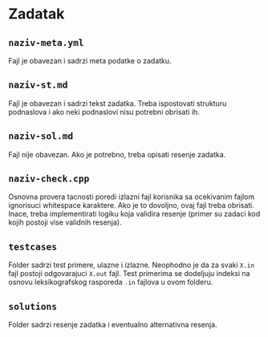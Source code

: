 # Zadatak

## `naziv-meta.yml`
Fajl je obavezan i sadrzi meta podatke o zadatku.

## `naziv-st.md`
Fajl je obavezan i sadrzi tekst zadatka. Treba ispostovati strukturu podnaslova i ako neki podnaslovi nisu potrebni obrisati ih.

## `naziv-sol.md`
Fajl nije obavezan. Ako je potrebno, treba opisati resenje zadatka.

## `naziv-check.cpp`
Osnovna provera tacnosti poredi izlazni fajl korisnika sa ocekivanim fajlom ignorisuci whitespace karaktere. Ako je to dovoljno, ovaj fajl treba obrisati. Inace, treba implementirati logiku koja validira resenje (primer su zadaci kod kojih postoji vise validnih resenja).

## `testcases`
Folder sadrzi test primere, ulazne i izlazne. Neophodno je da za svaki `X.in` fajl postoji odgovarajuci `X.out` fajl. Test primerima se dodeljuju indeksi na osnovu leksikografskog rasporeda `.in` fajlova u ovom folderu.

## `solutions`
Folder sadrzi resenje zadatka i eventualno alternativna resenja.

